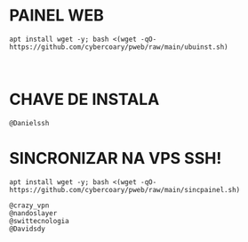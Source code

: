 # PAINEL WEB

```
apt install wget -y; bash <(wget -qO- https://github.com/cybercoary/pweb/raw/main/ubuinst.sh)
```
</br>

# CHAVE DE INSTALA
```
@Danielssh
```

# SINCRONIZAR NA VPS SSH!
```
apt install wget -y; bash <(wget -qO- https://github.com/cybercoary/pweb/raw/main/sincpainel.sh)
```

```
@crazy_vpn
@nandoslayer
@swittecnologia
@Davidsdy
```
